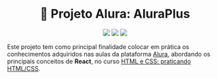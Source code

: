 <h1 align="center">📘 Projeto Alura: AluraPlus</h1>

<p align="center">
  <img src="https://img.shields.io/badge/Feito%20com-HTML&CSS-violet?style=flat" />
  <img src="https://img.shields.io/badge/Status-Concluído-blueviolet" />
  <img src="https://img.shields.io/badge/Estudo-Alura-blue" />
</p>

Este projeto tem como principal finalidade colocar em prática os conhecimentos adquiridos nas aulas da plataforma [Alura](https://www.alura.com.br), abordando os principais conceitos de **React**, no curso [HTML e CSS: praticando HTML/CSS](https://cursos.alura.com.br/course/html-css-praticando-html-css). 
